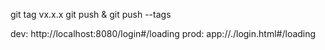 git tag vx.x.x
git push & git push --tags

dev: http://localhost:8080/login#/loading
prod: app://./login.html#/loading